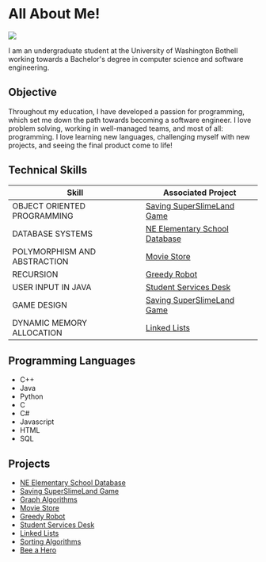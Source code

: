 # All About Me!
<a href="https://www.linkedin.com/in/ella-williams2024/"><img src="https://img.shields.io/badge/-LinkedIn-0072b1?&style=for-the-badge&logo=linkedin&logoColor=white" /></a>

I am an undergraduate student at the University of Washington Bothell working towards a Bachelor's degree in computer science and software engineering.

## Objective

Throughout my education, I have developed a passion for programming, which set me down the path towards becoming a software engineer. I love problem solving, working in well-managed teams, and most of all: programming. I love learning new languages, challenging myself with new projects, and seeing the final product come to life!

## Technical Skills

| Skill                                         | Associated Project         |
|-----------------------------------------------|----------------------------|
| OBJECT ORIENTED PROGRAMMING                   | <a href="https://github.com/E11aW/Saving-SuperSlimeLand">Saving SuperSlimeLand Game</a>|
| DATABASE SYSTEMS                              | <a href = "https://github.com/E11aW/elementary-school-database">NE Elementary School Database</a>|
| POLYMORPHISM AND ABSTRACTION                  | <a href = "https://github.com/E11aW/Movie-Store">Movie Store</a>|
| RECURSION                                     | <a href="https://github.com/E11aW/Greedy-Robot">Greedy Robot</a>|
| USER INPUT IN JAVA                            | <a href = "https://github.com/E11aW/Student-Services-Desk">Student Services Desk</a>|
| GAME DESIGN                                   | <a href="https://github.com/E11aW/Saving-SuperSlimeLand">Saving SuperSlimeLand Game</a>|
| DYNAMIC MEMORY ALLOCATION                     | <a href= "https://github.com/E11aW/Linked-Lists">Linked Lists</a>|

## Programming Languages
- C++
- Java
- Python
- C
- C#
- Javascript
- HTML
- SQL

## Projects

- <a href = "https://github.com/E11aW/elementary-school-database">NE Elementary School Database</a> 
- <a href = "https://github.com/E11aW/Saving-SuperSlimeLand">Saving SuperSlimeLand Game</a>
- <a href = "https://github.com/E11aW/Graph-Algorithms">Graph Algorithms</a>
- <a href = "https://github.com/E11aW/Movie-Store">Movie Store</a>
- <a href = "https://github.com/E11aW/Greedy-Robot">Greedy Robot</a>
- <a href = "https://github.com/E11aW/Student-Services-Desk">Student Services Desk</a>
- <a href = "https://github.com/E11aW/Linked-Lists">Linked Lists</a>
- <a href = "https://github.com/E11aW/Sorting-Algorithms">Sorting Algorithms</a>
- <a href = "https://github.com/ClaytonMcArthur/Hackathon.git">Bee a Hero</a>
